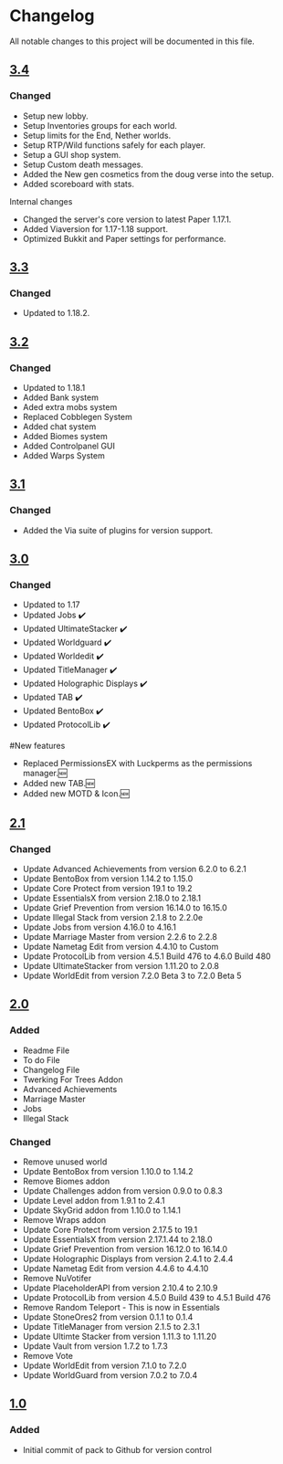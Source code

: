 # Changelog
All notable changes to this project will be documented in this file.

## [3.4]

### Changed

- Setup new lobby.
- Setup Inventories groups for each world.
- Setup limits for the End, Nether worlds.
- Setup RTP/Wild functions safely for each player.
- Setup a GUI shop system.
- Setup Custom death messages.
- Added the New gen cosmetics from the doug verse into the setup.
- Added scoreboard with stats.

Internal changes

- Changed the server's core version to latest Paper 1.17.1.
- Added Viaversion for 1.17-1.18 support.
- Optimized Bukkit and Paper settings for performance.

## [3.3]

### Changed
- Updated to 1.18.2.

## [3.2]

### Changed
- Updated to 1.18.1
- Added Bank system
- Aded extra mobs system
- Replaced Cobblegen System
- Added chat system
- Added Biomes system 
- Added Controlpanel GUI
- Added Warps System

## [3.1]

### Changed
- Added the Via suite of plugins for version support.

## [3.0]

### Changed

- Updated to 1.17
- Updated Jobs ✔️
- Updated UltimateStacker ✔️
- Updated Worldguard ✔️
- Updated Worldedit ✔️
- Updated TitleManager ✔️
- Updated Holographic Displays ✔️
- Updated TAB ✔️
- Updated BentoBox ✔️
- Updated ProtocolLib ✔️

#New features
- Replaced PermissionsEX with Luckperms as the permissions manager.🆕
- Added new TAB.🆕
- Added new MOTD & Icon.🆕

## [2.1]

### Changed
- Update Advanced Achievements from version 6.2.0 to 6.2.1
- Update BentoBox from version 1.14.2 to 1.15.0
- Update Core Protect from version 19.1 to 19.2
- Update EssentialsX from version 2.18.0 to 2.18.1
- Update Grief Prevention from version 16.14.0 to 16.15.0
- Update Illegal Stack from version 2.1.8 to 2.2.0e
- Update Jobs from version 4.16.0 to 4.16.1
- Update Marriage Master from version 2.2.6 to 2.2.8
- Update Nametag Edit from version 4.4.10 to Custom
- Update ProtocolLib from version 4.5.1 Build 476 to 4.6.0 Build 480
- Update UltimateStacker from version 1.11.20 to 2.0.8
- Update WorldEdit from version 7.2.0 Beta 3 to 7.2.0 Beta 5

## [2.0]

### Added
- Readme File
- To do File
- Changelog File
- Twerking For Trees Addon
- Advanced Achievements
- Marriage Master
- Jobs
- Illegal Stack

### Changed
- Remove unused world
- Update BentoBox from version 1.10.0 to 1.14.2
- Remove Biomes addon 
- Update Challenges addon from version 0.9.0 to 0.8.3
- Update Level addon from 1.9.1 to 2.4.1 
- Update SkyGrid addon from 1.10.0 to 1.14.1
- Remove Wraps addon
- Update Core Protect from version 2.17.5 to 19.1
- Update EssentialsX from version 2.17.1.44 to 2.18.0
- Update Grief Prevention from version 16.12.0 to 16.14.0
- Update Holographic Displays from version 2.4.1 to 2.4.4
- Update Nametag Edit from version 4.4.6 to 4.4.10
- Remove NuVotifer 
- Update PlaceholderAPI from version 2.10.4 to 2.10.9
- Update ProtocolLib from version 4.5.0 Build 439 to 4.5.1 Build 476
- Remove Random Teleport - This is now in Essentials 
- Update StoneOres2 from version 0.1.1 to 0.1.4
- Update TitleManager from version 2.1.5 to 2.3.1
- Update Ultimte Stacker from version 1.11.3 to 1.11.20
- Update Vault from version 1.7.2 to 1.7.3
- Remove Vote
- Update WorldEdit from version 7.1.0 to 7.2.0
- Update WorldGuard from version 7.0.2 to 7.0.4

## [1.0]

### Added
- Initial commit of pack to Github for version control

[3.4]: https://github.com/apexhosting/SkyGrid/releases/tag/3.4
[3.3]: https://github.com/apexhosting/SkyGrid/releases/tag/3.3
[3.2]: https://github.com/apexhosting/SkyGrid/releases/tag/3.2
[3.1]: https://github.com/apexhosting/SkyGrid/releases/tag/3.1
[3.0]: https://github.com/apexhosting/SkyGrid/releases/tag/3.0
[2.1]: https://github.com/apexhosting/SkyGrid/releases/tag/2.1
[2.0]: https://github.com/apexhosting/SkyGrid/releases/tag/2.0
[1.0]: https://github.com/apexhosting/SkyGrid/releases/tag/1.0